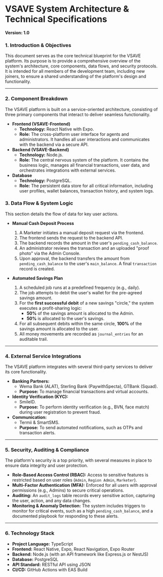 # VSAVE System Architecture & Technical Specifications

**Version: 1.0**

### 1. Introduction & Objectives

This document serves as the core technical blueprint for the VSAVE platform. Its purpose is to provide a comprehensive overview of the system's architecture, core components, data flows, and security protocols. It is intended for all members of the development team, including new joiners, to ensure a shared understanding of the platform's design and functionality.

---

### 2. Component Breakdown

The VSAVE platform is built on a service-oriented architecture, consisting of three primary components that interact to deliver seamless functionality.

- **Frontend (VSAVE-Frontend)**
  - **Technology:** React Native with Expo.
  - **Role:** The cross-platform user interface for agents and administrators. It handles all user interactions and communicates with the backend via a secure API.
- **Backend (VSAVE-Backend)**
  - **Technology:** Node.js.
  - **Role:** The central nervous system of the platform. It contains the business logic, manages all financial transactions, user data, and orchestrates integrations with external services.
- **Database**
  - **Technology:** PostgreSQL.
  - **Role:** The persistent data store for all critical information, including user profiles, wallet balances, transaction history, and system logs.

### 3. Data Flow & System Logic

This section details the flow of data for key user actions.

- **Manual Cash Deposit Process**
  1. A Marketer initiates a manual deposit request via the frontend.
  2. The frontend sends the request to the backend API.
  3. The backend records the amount in the user's `pending_cash_balance`.
  4. An administrator reviews the transaction and an uploaded "proof photo" via the Admin Console.
  5. Upon approval, the backend transfers the amount from `pending_cash_balance` to the user's `main_balance`. A final `transaction` record is created.

- **Automated Savings Plan**
  1. A scheduled job runs at a predefined frequency (e.g., daily).
  2. The job attempts to debit the user's wallet for the pre-agreed savings amount.
  3. For the **first successful debit** of a new savings "circle," the system executes a profit-sharing logic:
     - **50%** of the savings amount is allocated to the Admin.
     - **50%** is allocated to the user's savings.
  4. For all subsequent debits within the same circle, **100%** of the savings amount is allocated to the user.
  5. All money movements are recorded as `journal_entries` for an auditable trail.

---

### 4. External Service Integrations

The VSAVE platform integrates with several third-party services to deliver its core functionality.

- **Banking Partners:**
  - Wema Bank (ALAT), Sterling Bank (PaywithSpecta), GTBank (Squad).
  - **Purpose:** To manage financial transactions and virtual accounts.
- **Identity Verification (KYC):**
  - SmileID.
  - **Purpose:** To perform identity verification (e.g., BVN, face match) during user registration to prevent fraud.
- **Communication:**
  - Termii & SmartSMS.
  - **Purpose:** To send automated notifications, such as OTPs and transaction alerts.

---

### 5. Security, Auditing & Compliance

The platform's security is a top priority, with several measures in place to ensure data integrity and user protection.

- **Role-Based Access Control (RBAC):** Access to sensitive features is restricted based on user roles (`Admin`, `Region Admin`, `Marketer`).
- **Multi-Factor Authentication (MFA):** Enforced for all users with approval permissions (e.g., Admins) to secure critical operations.
- **Auditing:** An `audit_logs` table records every sensitive action, capturing the user, action, and any data changes.
- **Monitoring & Anomaly Detection:** The system includes triggers to monitor for critical events, such as a high `pending_cash_balance`, and a documented playbook for responding to these alerts.

---

### 6. Technology Stack

- **Project Language:** TypeScript
- **Frontend:** React Native, Expo, React Navigation, Expo Router
- **Backend:** Node.js (with an API framework like Express.js or NestJS)
- **Database:** PostgreSQL
- **API Standard:** RESTful API using JSON
- **CI/CD:** GitHub Actions with EAS Build
